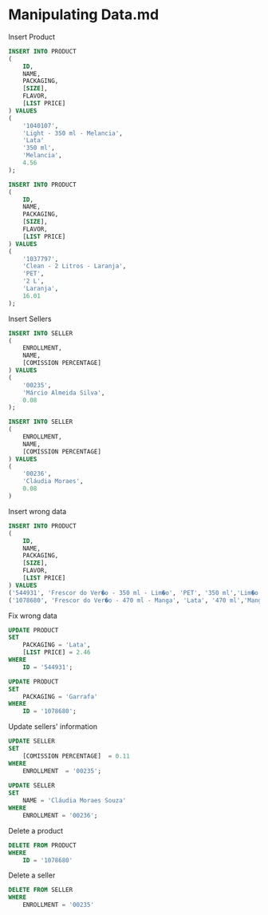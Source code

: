 # Manipulating Data.md

Insert Product
```sql
INSERT INTO PRODUCT
(
	ID,
	NAME,
	PACKAGING,
	[SIZE],
	FLAVOR,
	[LIST PRICE]
) VALUES
(
	'1040107',
	'Light - 350 ml - Melancia',
	'Lata'
	'350 ml',
	'Melancia',
	4.56
);

INSERT INTO PRODUCT
(
	ID,
	NAME,
	PACKAGING,
	[SIZE],
	FLAVOR,
	[LIST PRICE]
) VALUES
(
	'1037797',
	'Clean - 2 Litros - Laranja',
	'PET',
	'2 L',
	'Laranja',
	16.01
);
```

Insert Sellers
```sql
INSERT INTO SELLER
(
	ENROLLMENT,
	NAME,
	[COMISSION PERCENTAGE]
) VALUES
(
	'00235',
	'Márcio Almeida Silva',
	0.08
);

INSERT INTO SELLER
(
	ENROLLMENT,
	NAME,
	[COMISSION PERCENTAGE]
) VALUES
(
	'00236',
	'Cláudia Moraes',
	0.08
)
```

Insert wrong data
```sql
INSERT INTO PRODUCT
(
	ID,
	NAME,
	PACKAGING,
	[SIZE],
	FLAVOR,
	[LIST PRICE]
) VALUES
('544931', 'Frescor do Ver�o - 350 ml - Lim�o', 'PET', '350 ml','Lim�o',3.20),
('1078680', 'Frescor do Ver�o - 470 ml - Manga', 'Lata', '470 ml','Manga',5.18)
```

Fix wrong data
```sql
UPDATE PRODUCT
SET
	PACKAGING = 'Lata',
	[LIST PRICE] = 2.46
WHERE 
	ID = '544931';

UPDATE PRODUCT
SET
	PACKAGING = 'Garrafa'
WHERE 
	ID = '1078680';
```

Update sellers' information
```sql
UPDATE SELLER
SET
	[COMISSION PERCENTAGE]  = 0.11
WHERE 
	ENROLLMENT  = '00235';
	
UPDATE SELLER
SET
	NAME = 'Cláudia Moraes Souza'
WHERE 
	ENROLLMENT = '00236';
```

Delete a product
```sql
DELETE FROM PRODUCT
WHERE
	ID = '1078680'
```

Delete a seller
```sql
DELETE FROM SELLER
WHERE
	ENROLLMENT = '00235'
```